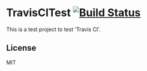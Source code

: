 # TravisCITest [![Build Status](https://travis-ci.org/miya2000/TravisCITest.svg?branch=master)](https://travis-ci.org/miya2000/TravisCITest)
This is a test project to test 'Travis CI'.

## License
MIT
